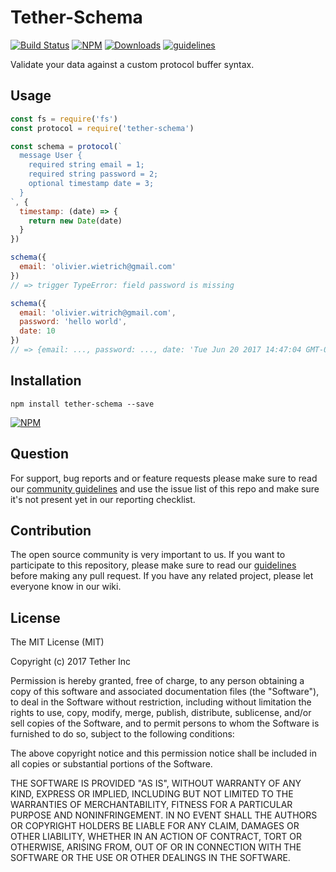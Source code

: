 # Tether-Schema

[![Build Status](https://travis-ci.org/tether/tether-schema.svg?branch=master)](https://travis-ci.org/tether/tether-schema)
[![NPM](https://img.shields.io/npm/v/tether-schema.svg)](https://www.npmjs.com/package/tether-schema)
[![Downloads](https://img.shields.io/npm/dm/tether-schema.svg)](http://npm-stat.com/charts.html?package=tether-schema)
[![guidelines](https://tether.github.io/contribution-guide/badge-guidelines.svg)](https://github.com/tether/contribution-guide)

Validate your data against a custom protocol buffer syntax.

## Usage

```js
const fs = require('fs')
const protocol = require('tether-schema')

const schema = protocol(`
  message User {
    required string email = 1;
    required string password = 2;
    optional timestamp date = 3;
  }
`, {
  timestamp: (date) => {
    return new Date(date)
  }
})

schema({
  email: 'olivier.wietrich@gmail.com'
})
// => trigger TypeError: field password is missing

schema({
  email: 'olivier.witrich@gmail.com',
  password: 'hello world',
  date: 10
})
// => {email: ..., password: ..., date: 'Tue Jun 20 2017 14:47:04 GMT-0600 (MDT)'}
```

## Installation

```shell
npm install tether-schema --save
```

[![NPM](https://nodei.co/npm/tether-schema.png)](https://nodei.co/npm/tether-schema/)


## Question

For support, bug reports and or feature requests please make sure to read our
<a href="https://github.com/tether/contribution-guide/blob/master/community.md" target="_blank">community guidelines</a> and use the issue list of this repo and make sure it's not present yet in our reporting checklist.

## Contribution

The open source community is very important to us. If you want to participate to this repository, please make sure to read our <a href="https://github.com/tether/contribution-guide" target="_blank">guidelines</a> before making any pull request. If you have any related project, please let everyone know in our wiki.

## License

The MIT License (MIT)

Copyright (c) 2017 Tether Inc

Permission is hereby granted, free of charge, to any person obtaining a copy of this software and associated documentation files (the "Software"), to deal in the Software without restriction, including without limitation the rights to use, copy, modify, merge, publish, distribute, sublicense, and/or sell copies of the Software, and to permit persons to whom the Software is furnished to do so, subject to the following conditions:

The above copyright notice and this permission notice shall be included in all copies or substantial portions of the Software.

THE SOFTWARE IS PROVIDED "AS IS", WITHOUT WARRANTY OF ANY KIND, EXPRESS OR IMPLIED, INCLUDING BUT NOT LIMITED TO THE WARRANTIES OF MERCHANTABILITY, FITNESS FOR A PARTICULAR PURPOSE AND NONINFRINGEMENT. IN NO EVENT SHALL THE AUTHORS OR COPYRIGHT HOLDERS BE LIABLE FOR ANY CLAIM, DAMAGES OR OTHER LIABILITY, WHETHER IN AN ACTION OF CONTRACT, TORT OR OTHERWISE, ARISING FROM, OUT OF OR IN CONNECTION WITH THE SOFTWARE OR THE USE OR OTHER DEALINGS IN THE SOFTWARE.
